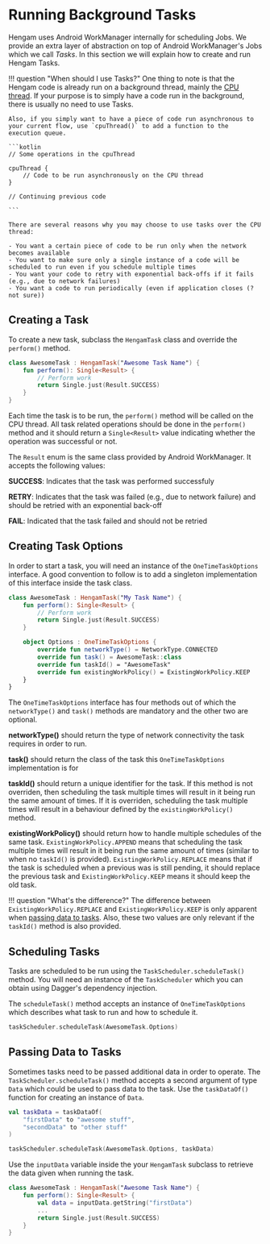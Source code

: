 # Running Background Tasks

Hengam uses Android WorkManager internally for scheduling Jobs. We provide an extra layer of abstraction on top of Android WorkManager's Jobs which we call _Tasks_. In this section we will explain how to create and run Hengam Tasks.

!!! question "When should I use Tasks?"
    One thing to note is that the Hengam code is already run on a background thread, mainly the [CPU thread](/guide/threads#cpu-thread). If your purpose is to simply have a code run in the background, there is usually no need to use Tasks. 

    Also, if you simply want to have a piece of code run asynchronous to your current flow, use `cpuThread()` to add a function to the execution queue.

    ```kotlin
    // Some operations in the cpuThread

    cpuThread {
        // Code to be run asynchronously on the CPU thread
    }

    // Continuing previous code

    ```

    There are several reasons why you may choose to use tasks over the CPU thread:

    - You want a certain piece of code to be run only when the network becomes available
    - You want to make sure only a single instance of a code will be scheduled to run even if you schedule multiple times
    - You want your code to retry with exponential back-offs if it fails (e.g., due to network failures)
    - You want a code to run periodically (even if application closes (? not sure))


## Creating a Task
To create a new task, subclass the `HengamTask` class and override the `perform()` method. 

```kotlin
class AwesomeTask : HengamTask("Awesome Task Name") {
    fun perform(): Single<Result> {
        // Perform work
        return Single.just(Result.SUCCESS)
    }
}
```

Each time the task is to be run, the `perform()` method will be called on the CPU thread. All task related operations should be done in the `perform()` method and it should return a `Single<Result>` value indicating whether the operation was successful or not.

The `Result` enum is the same class provided by Android WorkManager. It accepts the following values:

**SUCCESS**: Indicates that the task was performed successfuly

**RETRY**: Indicates that the task was failed (e.g., due to network failure) and should be retried with an exponential back-off

**FAIL**: Indicated that the task failed and should not be retried

## Creating Task Options
In order to start a task, you will need an instance of the `OneTimeTaskOptions` interface. A good convention to follow is to add a singleton implementation of this interface inside the task class.

```kotlin
class AwesomeTask : HengamTask("My Task Name") {
    fun perform(): Single<Result> {
        // Perform work
        return Single.just(Result.SUCCESS)
    }

    object Options : OneTimeTaskOptions {
        override fun networkType() = NetworkType.CONNECTED
        override fun task() = AwesomeTask::class
        override fun taskId() = "AwesomeTask"
        override fun existingWorkPolicy() = ExistingWorkPolicy.KEEP
    }
}

```

The `OneTimeTaskOptions` interface has four methods out of which the `networkType()` and `task()` methods are mandatory and the other two are optional.

**networkType()** should return the type of network connectivity the task requires in order to run.

**task()** should return the class of the task this `OneTimeTaskOptions` implementation is for

**taskId()** should return a unique identifier for the task. If this method is not overriden, then scheduling the task multiple times will result in it being run the same amount of times. If it is overriden, scheduling the task multiple times will result in a behaviour defined by the `existingWorkPolicy()` method.

**existingWorkPolicy()** should return how to handle multiple schedules of the same task. `ExistingWorkPolicy.APPEND` means that scheduling the task multiple times will result in it being run the same amount of times (similar to when no `taskId()` is provided). `ExistingWorkPolicy.REPLACE` means that if the task is scheduled when a previous was is still pending, it should replace the previous task and `ExistingWorkPolicy.KEEP` means it should keep the old task.

!!! question "What's the difference?"
    The difference between `ExistingWorkPolicy.REPLACE` and `ExistingWorkPolicy.KEEP` is only apparent when [passing data to tasks](#passing-data-to-tasks). Also, these two values are only relevant if the `taskId()` method is also provided.


## Scheduling Tasks
Tasks are scheduled to be run using the `TaskScheduler.scheduleTask()` method. You will need an instance of the `TaskScheduler` which you can obtain using Dagger's dependency injection.

The `scheduleTask()` method accepts an instance of `OneTimeTaskOptions` which describes what task to run and how to schedule it.

```kotlin
taskScheduler.scheduleTask(AwesomeTask.Options)
```

## Passing Data to Tasks

Sometimes tasks need to be passed additional data in order to operate. The `TaskScheduler.scheduleTask()` method accepts a second argument of type `Data` which could be used to pass data to the task. Use the `taskDataOf()` function for creating an instance of `Data`.

```kotlin
val taskData = taskDataOf(
    "firstData" to "awesome stuff",
    "secondData" to "other stuff"
)

taskScheduler.scheduleTask(AwesomeTask.Options, taskData)
```

Use the `inputData` variable inside the your `HengamTask` subclass to retrieve the data given when running the task.

```kotlin
class AwesomeTask : HengamTask("Awesome Task Name") {
    fun perform(): Single<Result> {
        val data = inputData.getString("firstData")
        ...
        return Single.just(Result.SUCCESS)
    }
}

```